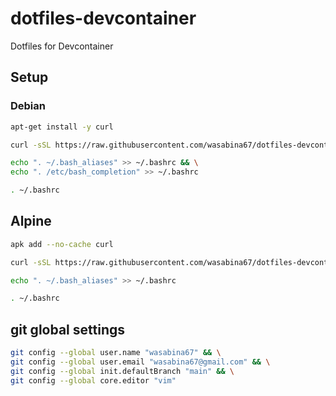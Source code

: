 # dotfiles-devcontainer
Dotfiles for Devcontainer

## Setup

### Debian

```bash
apt-get install -y curl
```

```bash
curl -sSL https://raw.githubusercontent.com/wasabina67/dotfiles-devcontainer/main/setup.sh | bash
```

```bash
echo ". ~/.bash_aliases" >> ~/.bashrc && \
echo ". /etc/bash_completion" >> ~/.bashrc
```

```bash
. ~/.bashrc
```

## Alpine

```bash
apk add --no-cache curl
```

```bash
curl -sSL https://raw.githubusercontent.com/wasabina67/dotfiles-devcontainer/main/alpine/setup.sh | bash
```

```bash
echo ". ~/.bash_aliases" >> ~/.bashrc
```

```bash
. ~/.bashrc
```

## git global settings

```bash
git config --global user.name "wasabina67" && \
git config --global user.email "wasabina67@gmail.com" && \
git config --global init.defaultBranch "main" && \
git config --global core.editor "vim"
```
